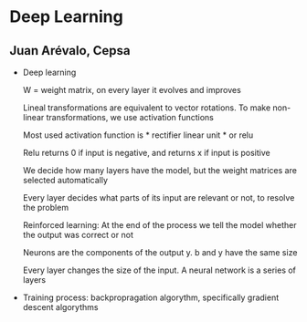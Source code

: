# Deep Learning
## Juan Arévalo, Cepsa

* Deep learning

  W = weight matrix, on every layer it evolves and improves

  Lineal transformations are equivalent to vector rotations. To make non-linear transformations, we use activation functions
  
  Most used activation function is * rectifier linear unit * or relu
  
  Relu returns 0 if input is negative, and returns x if input is positive
  
  We decide how many layers have the model, but the weight matrices are selected automatically
  
  Every layer decides what parts of its input are relevant or not, to resolve the problem
  
  Reinforced learning: At the end of the process we tell the model whether the output was correct or not
  
  Neurons are the components of the output y. b and y have the same size
  
  Every layer changes the size of the input. A neural network is a series of layers
  
* Training process: backpropragation algorythm, specifically gradient descent algorythms

